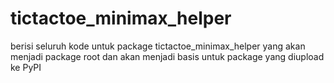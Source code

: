 # tictactoe_minimax_helper
berisi seluruh kode untuk package tictactoe_minimax_helper yang akan menjadi package root dan akan menjadi basis untuk package yang diupload ke PyPI
